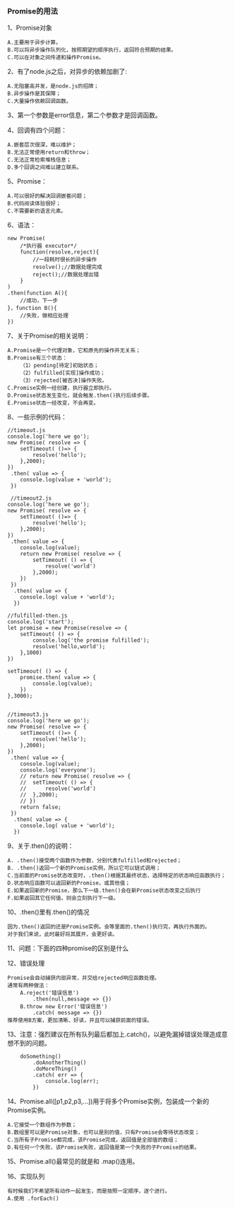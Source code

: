###     Promise的用法
1、Promise对象

	A.主要用于异步计算。
    B.可以将异步操作队列化，按照期望的顺序执行，返回符合预期的结果。
    C.可以在对象之间传递和操作Promise。

2、有了node.js之后，对异步的依赖加剧了:

	A.无阻塞高并发，是node.js的招牌；
    B.异步操作是其保障；
    C.大量操作依赖回调函数。

3、第一个参数是error信息，第二个参数才是回调函数。

4、回调有四个问题：

	A.嵌套层次很深，难以维护；
    B.无法正常使用return和throw；
    C.无法正常检索堆栈信息；
    D.多个回调之间难以建立联系。
    
5、Promise：

	A.可以很好的解决回调嵌套问题；
    B.代码阅读体验很好；
    C.不需要新的语言元素。
    
6、语法：

	new Promise(
    	/*执行器 executor*/
        function(resolve,reject){
        	//一段耗时很长的异步操作
            resolve();//数据处理完成
            reject();//数据处理出错
        }	
    )
    .then(function A(){
    	//成功，下一步
    }，function B(){
    	//失败，做相应处理
    })
    
7、关于Promise的相关说明：

	A.Promise是一个代理对象，它和原先的操作并无关系；
    B.Promise有三个状态：
    	（1）pending[待定]初始状态；
        （2）fulfilled[实现]操作成功；
        （3）rejected[被否决]操作失败。
    C.Promise实例一经创建，执行器立即执行。
    D.Promise状态发生变化，就会触发.then()执行后续步骤。
    E.Promise状态一经改变，不会再变。

8、一些示例的代码：

	//timeout.js
    console.log('here we go');
    new Promise( resolve => {
    	setTimeout( ()=> {
    		resolve('hello');
    	},2000);
    })
     .then( value => {
     	console.log(value + 'world');
     })

     //timeout2.js
    console.log('here we go');
    new Promise( resolve => {
    	setTimeout( ()=> {
    		resolve('hello');
    	},2000);
    })
     .then( value => {
     	console.log(value);
     	return new Promise( resolve => {
     		setTimeout( () => {
     			resolve('world')
     		},2000);
     	})
     })
      .then( value => {
      	console.log( value + 'world');
      })

    //fulfilled-then.js
    console.log('start');
    let promise = new Promise(resolve => {
    	setTimeout( () => {
    		console.log('the promise fulfilled');
    		resolve('hello,world');
    	},1000)
    })

    setTimeout( () => {
    	promise.then( value => {
    		console.log(value);
    	})
    },3000);


    //timeout3.js
    console.log('here we go');
    new Promise( resolve => {
    	setTimeout( ()=> {
    		resolve('hello');
    	},2000);
    })
     .then( value => {
     	console.log(value);
     	console.log('everyone');
     	// return new Promise( resolve => {
     	// 	setTimeout( () => {
     	// 		resolve('world')
     	// 	},2000);
     	// })
     	return false;
     })
      .then( value => {
      	console.log( value + 'world');
      })
  
9、关于.then()的说明：

	A. .then()接受两个函数作为参数，分别代表fulfilled和rejected；
    B. .then()返回一个新的Promise实例，所以它可以链式调用；
    C.当前面的Promise状态改变时，.then()根据其最终状态，选择特定的状态响应函数执行；
    D.状态响应函数可以返回新的Promise，或其他值；
    E.如果返回新的Promise，那么下一级.then()会在新Promise状态改变之后执行
    F.如果返回其它任何值，则会立刻执行下一级。
    
10、.then()里有.then()的情况

	因为.then()返回的还是Promise实例。会等里面的.then()执行完，再执行外面的。
    对于我们来说，此时最好将其展开，会更好读。
    
11、问题：下面的四种promise的区别是什么
	
    
12、错误处理

	Promise会自动捕获内部异常，并交给rejected响应函数处理。
    通常有两种做法：
    	A.reject('错误信息')
        	.then(null,message => {})
        B.throw new Error('错误信息')
        	.catch( message => {})
    推荐使用B方案，更加清晰、好读，并且可以捕获前面的错误。

13、注意：强烈建议在所有队列最后都加上.catch()，以避免漏掉错误处理造成意想不到的问题。

		doSomething()
			.doAnotherThing()
			.doMoreThing()
			.catch( err => {
				console.log(err);
			})
            
14、Promise.all([p1,p2,p3,...])用于将多个Promise实例，包装成一个新的Promise实例。

	A.它接受一个数组作为参数；
    B.数组里可以是Promise对象，也可以是别的值，只有Promise会等待状态改变；
    C.当所有子Promise都完成，该Promise完成，返回值是全部值的数组；
    D.有任何一个失败，该Promise失败，返回值是第一个失败的子Promise的结果。

15、Promise.all()最常见的就是和 .map()连用。

16、实现队列

	有时候我们不希望所有动作一起发生，而是按照一定顺序，逐个进行。
    A.使用 .forEach()
    	




